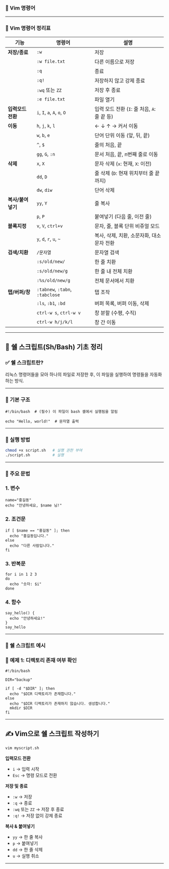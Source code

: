 ### 📘 Vim 명령어

---

### 📘 Vim 명령어 정리표

| **기능** | **명령어** | **설명** |
| --- | --- | --- |
| **저장/종료** | `:w` | 저장 |
|  | `:w file.txt` | 다른 이름으로 저장 |
|  | `:q` | 종료 |
|  | `:q!` | 저장하지 않고 강제 종료 |
|  | `:wq` 또는 `ZZ` | 저장 후 종료 |
|  | `:e file.txt` | 파일 열기 |
| **입력모드 전환** | `i`, `I`, `a`, `A`, `o`, `O` | 입력 모드 전환 (`I`: 줄 처음, `A`: 줄 끝 등) |
| **이동** | `h`, `j`, `k`, `l` | ← ↓ ↑ → 커서 이동 |
|  | `w`, `b`, `e` | 단어 단위 이동 (앞, 뒤, 끝) |
|  | `^`, `$` | 줄의 처음, 끝 |
|  | `gg`, `G`, `:n` | 문서 처음, 끝, n번째 줄로 이동 |
| **삭제** | `x`, `X` | 문자 삭제 (`x`: 현재, `X`: 이전) |
|  | `dd`, `D` | 줄 삭제 (`D`: 현재 위치부터 줄 끝까지) |
|  | `dw`, `diw` | 단어 삭제 |
| **복사/붙여넣기** | `yy`, `Y` | 줄 복사 |
|  | `p`, `P` | 붙여넣기 (다음 줄, 이전 줄) |
| **블록지정** | `v`, `V`, `ctrl+v` | 문자, 줄, 블록 단위 비쥬얼 모드 |
|  | `y`, `d`, `r`, `u`, `~` | 복사, 삭제, 치환, 소문자화, 대소문자 전환 |
| **검색/치환** | `/문자열` | 문자열 검색 |
|  | `:s/old/new/` | 한 줄 치환 |
|  | `:s/old/new/g` | 한 줄 내 전체 치환 |
|  | `:%s/old/new/g` | 전체 문서에서 치환 |
| **탭/버퍼/창** | `:tabnew`, `:tabn`, `:tabclose` | 탭 조작 |
|  | `:ls`, `:b1`, `:bd` | 버퍼 목록, 버퍼 이동, 삭제 |
|  | `ctrl-w s`, `ctrl-w v` | 창 분할 (수평, 수직) |
|  | `ctrl-w h/j/k/l` | 창 간 이동 |

---

## 🔧 쉘 스크립트(Sh/Bash) 기초 정리

### ✅ 쉘 스크립트란?

리눅스 명령어들을 모아 하나의 파일로 저장한 후, 이 파일을 실행하여 명령들을 자동화하는 방식.

---

### 📌 기본 구조

```
#!/bin/bash  # (필수) 이 파일이 bash 셸에서 실행됨을 알림

echo "Hello, world!"  # 문자열 출력
```

---

### 📂 실행 방법

```bash
chmod +x script.sh   # 실행 권한 부여
./script.sh          # 실행
```

---

### 🔁 주요 문법

### 1. 변수

```
name="홍길동"
echo "안녕하세요, $name 님!"
```

### 2. 조건문

```
if [ $name == "홍길동" ]; then
  echo "홍길동입니다."
else
  echo "다른 사람입니다."
fi
```

### 3. 반복문

```
for i in 1 2 3
do
  echo "숫자: $i"
done
```

### 4. 함수

```
say_hello() {
  echo "안녕하세요!"
}
say_hello
```

---

### 📂 쉘 스크립트 예시

### 🧪 예제 1: 디렉토리 존재 여부 확인

```
#!/bin/bash

DIR="backup"

if [ -d "$DIR" ]; then
  echo "$DIR 디렉토리가 존재합니다."
else
  echo "$DIR 디렉토리가 존재하지 않습니다. 생성합니다."
  mkdir $DIR
fi

```

---

## ✍️ Vim으로 쉘 스크립트 작성하기

```bash
vim myscript.sh
```

**입력모드 전환**

- `i` → 입력 시작
- `Esc` → 명령 모드로 전환

**저장 및 종료**

- `:w` → 저장
- `:q` → 종료
- `:wq` 또는 `ZZ` → 저장 후 종료
- `:q!` → 저장 없이 강제 종료

**복사 & 붙여넣기**

- `yy` → 한 줄 복사
- `p` → 붙여넣기
- `dd` → 한 줄 삭제
- `u` → 실행 취소

---